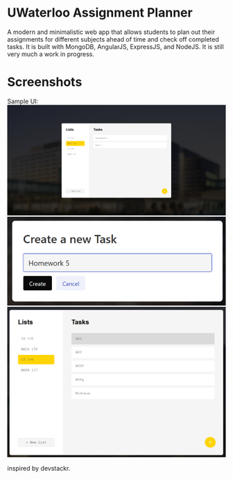 # UWaterloo Assignment Planner

A modern and minimalistic web app that allows students to plan out their assignments for different subjects ahead of time and check off completed tasks. It is built with MongoDB, AngularJS, ExpressJS, and NodeJS. It is still very much a work in progress.

# Screenshots
Sample UI:
![Sample UI](https://github.com/JasonH53/UWAssignmentPlanner/blob/main/images/Screenshot%202024-01-01%20174155.png)
![Create Task](https://github.com/JasonH53/UWAssignmentPlanner/blob/main/images/Screenshot%202024-01-01%20174252.png)
![Check off task](https://github.com/JasonH53/UWAssignmentPlanner/blob/main/images/Screenshot%202024-01-01%20174642.png)

inspired by devstackr.
